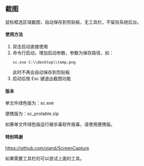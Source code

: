 ﻿## 截图

鼠标框选区域截图，自动保存到剪贴板，无工具栏，不留驻系统后台。

#### 使用方法

1. 双击启动直接使用
2. 命令行启动，增加启动参数，参数为保存路径，如：
	```shell
	sc.exe C:\\desktop\\temp.png
	```
	此时不再会自动保存到剪贴板
3. 启动后按 Esc 键退出截图功能


#### 版本

单文件绿色版为：sc.exe

便携版为：sc_protable.zip

如果单文件绿色版运行被杀毒软件报毒，请使用便携版。


#### 特别鸣谢

https://github.com/xland/ScreenCapture

如果需要工具栏的可以尝试上面的工具。